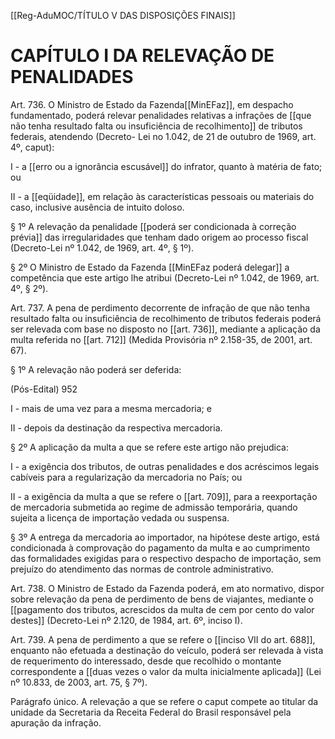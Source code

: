 [[Reg-AduMOC/TÍTULO V DAS DISPOSIÇÕES FINAIS]]

# CAPÍTULO I DA RELEVAÇÃO DE PENALIDADES

Art. 736. O Ministro de Estado da Fazenda[[MinEFaz]], em despacho
fundamentado, poderá relevar penalidades relativas a
infrações de [[que não tenha resultado falta ou insuficiência de recolhimento]] de tributos federais, atendendo (Decreto-
Lei no 1.042, de 21 de outubro de 1969, art. 4º, caput):

I - a [[erro ou a ignorância escusável]] do infrator, quanto à
matéria de fato; ou

II - a [[eqüidade]], em relação às características pessoais ou
materiais do caso, inclusive ausência de intuito doloso.

§ 1º A relevação da penalidade [[poderá ser condicionada à correção prévia]] das irregularidades que tenham dado
origem ao processo fiscal (Decreto-Lei nº 1.042, de 1969, art.
4º, § 1º).

§ 2º O Ministro de Estado da Fazenda [[MinEFaz poderá delegar]] a
competência que este artigo lhe atribui (Decreto-Lei nº
1.042, de 1969, art. 4º, § 2º).

Art. 737. A pena de perdimento decorrente de infração de
que não tenha resultado falta ou insuficiência de
recolhimento de tributos federais poderá ser relevada com
base no disposto no [[art. 736]], mediante a aplicação da multa
referida no [[art. 712]] (Medida Provisória nº 2.158-35, de 2001,
art. 67).

§ 1º A relevação não poderá ser deferida:

(Pós-Edital)    952

I - mais de uma vez para a mesma mercadoria; e

II - depois da destinação da respectiva mercadoria.

§ 2º A aplicação da multa a que se refere este artigo não
prejudica:

I - a exigência dos tributos, de outras penalidades e dos
acréscimos legais cabíveis para a regularização da
mercadoria no País; ou

II - a exigência da multa a que se refere o [[art. 709]], para a
reexportação de mercadoria submetida ao regime de
admissão temporária, quando sujeita a licença de
importação vedada ou suspensa.

§ 3º A entrega da mercadoria ao importador, na hipótese
deste artigo, está condicionada à comprovação do
pagamento da multa e ao cumprimento das formalidades
exigidas para o respectivo despacho de importação, sem
prejuízo do atendimento das normas de controle
administrativo.

Art. 738. O Ministro de Estado da Fazenda poderá, em ato
normativo, dispor sobre relevação da pena de perdimento
de bens de viajantes, mediante o [[pagamento dos tributos, acrescidos da multa de cem por cento do valor destes]]
(Decreto-Lei nº 2.120, de 1984, art. 6º, inciso I).

Art. 739. A pena de perdimento a que se refere o [[inciso VII do art. 688]], enquanto não efetuada a destinação do veículo,
poderá ser relevada à vista de requerimento do interessado,
desde que recolhido o montante correspondente a [[duas vezes o valor da multa inicialmente aplicada]] (Lei nº 10.833,
de 2003, art. 75, § 7º).

Parágrafo único. A relevação a que se refere o caput
compete ao titular da unidade da Secretaria da Receita
Federal do Brasil responsável pela apuração da infração.